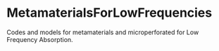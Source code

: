 # MetamaterialsForLowFrequencies
Codes and models for metamaterials and microperforated for Low Frequency Absorption. 
